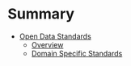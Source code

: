 # Summary

* [Open Data Standards](README.md)
   * [Overview](overview.md)
   * [Domain Specific Standards](domain_specific_standards.md)

